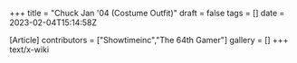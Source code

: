 +++
title = "Chuck Jan '04 (Costume Outfit)"
draft = false
tags = []
date = 2023-02-04T15:14:58Z

[Article]
contributors = ["Showtimeinc","The 64th Gamer"]
gallery = []
+++
text/x-wiki